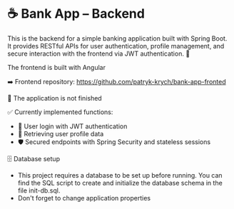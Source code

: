 # ☕ Bank App – Backend
This is the backend for a simple banking application built with Spring Boot. It provides RESTful APIs for user authentication, profile management, and secure interaction with the frontend via JWT authentication. 🔐

The frontend is built with Angular

➡️ Frontend repository: https://github.com/patryk-krych/bank-app-fronted

🚧 The application is not finished

✅ Currently implemented functions:
- 🔑 User login with JWT authentication
- 👤 Retrieving user profile data
- 🛡️ Secured endpoints with Spring Security and stateless sessions

🗄️ Database setup
- This project requires a database to be set up before running. You can find the SQL script to create and initialize
the database schema in the file init-db.sql.
- Don't forget to change application properties

